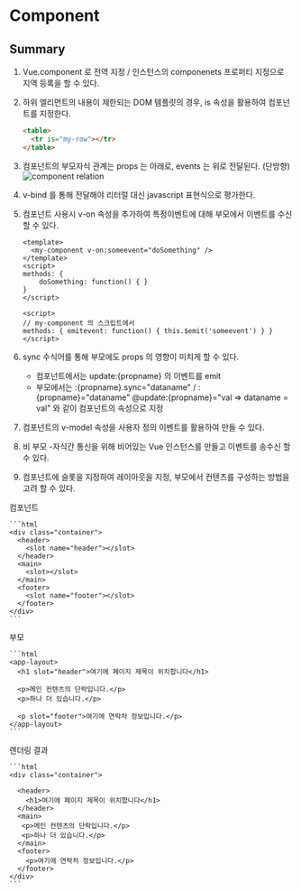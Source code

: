 # Component

## Summary

1.  Vue.component 로 전역 지정 / 인스턴스의 componenets 프로퍼티 지정으로 지역 등록을 할 수 있다.
2.  하위 엘리먼트의 내용이 제한되는 DOM 템플릿의 경우, is 속성을 활용하여 컴포넌트를 지정한다.

    ```html
    <table>
      <tr is="my-row"></tr>
    </table>
    ```

3.  컴포넌트의 부모자식 관계는 props 는 아래로, events 는 위로 전달된다. (단방향)
    ![component relation](https://kr.vuejs.org/images/props-events.png)
4.  v-bind 를 통해 전달해야 리터럴 대신 javascript 표현식으로 평가한다.
5.  컴포넌트 사용시 v-on 속성을 추가하여 특정이벤트에 대해 부모에서 이벤트를 수신할 수 있다.

    ```vue
    <template>
      <my-component v-on:someevent="doSomething" />
    </template>
    <script>
    methods: {
        doSomething: function() { }
    }
    </script>
    ```

    ```vue
    <script>
    // my-component 의 스크립트에서
    methods: { emitevent: function() { this.$emit('someevent') } }
    </script>
    ```

6.  sync 수식어를 통해 부모에도 props 의 영향이 미치게 할 수 있다.

    - 컴포넌트에서는 update:{propname} 의 이벤트를 emit
    - 부모에서는 :{propname}.sync="dataname" / :{propname}="dataname" @update:{propname}="val => dataname = val" 와 같이 컴포넌트의 속성으로 지정

7.  컴포넌트의 v-model 속성을 사용자 정의 이벤트를 활용하여 만들 수 있다.
8.  비 부모 -자식간 통신을 위해 비어있는 Vue 인스턴스를 만들고 이벤트를 송수신 할 수 있다.
9.  컴포넌트에 슬롯을 지정하여 레이아웃을 지정, 부모에서 컨텐츠를 구성하는 방법을 고려 할 수 있다.

컴포넌트

    ```html
    <div class="container">
      <header>
        <slot name="header"></slot>
      </header>
      <main>
        <slot></slot>
      </main>
      <footer>
        <slot name="footer"></slot>
      </footer>
    </div>
    ```

부모

    ```html
    <app-layout>
      <h1 slot="header">여기에 페이지 제목이 위치합니다</h1>

      <p>메인 컨텐츠의 단락입니다.</p>
      <p>하나 더 있습니다.</p>

      <p slot="footer">여기에 연락처 정보입니다.</p>
    </app-layout>
    ```

렌더링 결과

    ```html
    <div class="container">

      <header>
        <h1>여기에 페이지 제목이 위치합니다</h1>
      </header>
      <main>
       <p>메인 컨텐츠의 단락입니다.</p>
       <p>하나 더 있습니다.</p>
      </main>
      <footer>
        <p>여기에 연락처 정보입니다.</p>
      </footer>
    </div>
    ```

